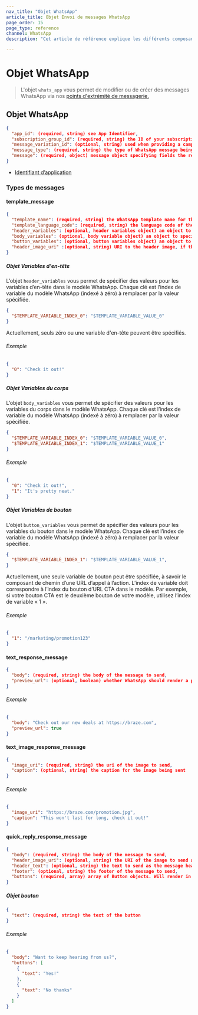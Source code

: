 ```yaml
---
nav_title: "Objet WhatsApp"
article_title: Objet Envoi de messages WhatsApp
page_order: 15
page_type: reference
channel: WhatsApp
description: "Cet article de référence explique les différents composants de l’objet Braze WhatsApp."

---
```


# Objet WhatsApp

> L'objet `whats_app` vous permet de modifier ou de créer des messages WhatsApp via nos [points d'extrémité de messagerie.]({{site.baseurl}}/api/endpoints/messaging)

## Objet WhatsApp

```json
{
  "app_id": (required, string) see App Identifier,
  "subscription_group_id": (required, string) the ID of your subscription group,
  "message_variation_id": (optional, string) used when providing a campaign_id to specify which message variation this message should be tracked under,
  "message_type": (required, string) the type of WhatsApp message being sent under the `message` key (template_message | text_response_message | text_image_response_message | quick_reply_response_message),
  "message": (required, object) message object specifying fields the required fields based on the specified message_type. See Message Types for field specifications.
}
```

- [Identifiant d’application]({{site.baseurl}}/api/identifier_types/)

### Types de messages

#### template_message

```json
{
  "template_name": (required, string) the WhatsApp template name for the message,
  "template_language_code": (required, string) the language code of the WhatsApp template for the message,
  "header_variables": (optional, header variables object) an object to specify header variable values for specified template_name, required if the header has variables; see object specification below,
  "body_variables": (optional, body variable object) an object to specify body variable values for specified template_name, required if the body has variables; see object specification below,
  "button_variables": (optional, button variables object) an object to specify button variable values for specified template_name, required if buttons have variables; see object specification below,
  "header_image_uri" :(optional, string) URI to the header image, if the header is of type IMAGE in specified template_name
}
```

##### Objet Variables d'en-tête

L’objet `header_variables` vous permet de spécifier des valeurs pour les variables d’en-tête dans le modèle WhatsApp. Chaque clé est l’index de variable du modèle WhatsApp (indexé à zéro) à remplacer par la valeur spécifiée.

```json
{
  "$TEMPLATE_VARIABLE_INDEX_0": "$TEMPLATE_VARIABLE_VALUE_0"
}
```
Actuellement, seuls zéro ou une variable d'en-tête peuvent être spécifiés.


###### Exemple

```json
{
  "0": "Check it out!"
}
```

##### Objet Variables du corps

L’objet `body_variables` vous permet de spécifier des valeurs pour les variables du corps dans le modèle WhatsApp. Chaque clé est l’index de variable du modèle WhatsApp (indexé à zéro) à remplacer par la valeur spécifiée.
```json
{
  "$TEMPLATE_VARIABLE_INDEX_0": "$TEMPLATE_VARIABLE_VALUE_0",
  "$TEMPLATE_VARIABLE_INDEX_1": "$TEMPLATE_VARIABLE_VALUE_1"
}
```

###### Exemple

```json
{
  "0": "Check it out!",
  "1": "It's pretty neat."
}
```

##### Objet Variables de bouton

L’objet `button_variables` vous permet de spécifier des valeurs pour les variables du bouton dans le modèle WhatsApp. Chaque clé est l’index de variable du modèle WhatsApp (indexé à zéro) à remplacer par la valeur spécifiée.

```json
{
  "$TEMPLATE_VARIABLE_INDEX_1": "$TEMPLATE_VARIABLE_VALUE_1",
}
```

Actuellement, une seule variable de bouton peut être spécifiée, à savoir le composant de chemin d’une URL d’appel à l’action. L’index de variable doit correspondre à l’index du bouton d’URL CTA dans le modèle. Par exemple, si votre bouton CTA est le deuxième bouton de votre modèle, utilisez l’index de variable « 1 ».

###### Exemple

```json
{
  "1": "/marketing/promotion123"
}
```

#### text_response_message

```json
{
  "body": (required, string) the body of the message to send,
  "preview_url": (optional, boolean) whether WhatsApp should render a preview of links included in body
}
```

###### Exemple

```json
{
  "body": "Check out our new deals at https://braze.com",
  "preview_url": true
}
```

#### text_image_response_message

```json
{
  "image_uri": (required, string) the uri of the image to send,
  "caption": (optional, string) the caption for the image being sent
}
```

###### Exemple

```json
{
  "image_uri": "https://braze.com/promotion.jpg",
  "caption": "This won't last for long, check it out!"
}
```

#### quick_reply_response_message

```json
{
  "body": (required, string) the body of the message to send,
  "header_image_uri": (optional, string) the URI of the image to send as the message header (only valid if header_text not present),
  "header_text": (optional, string) the text to send as the message header (only valid if header_image_uri not present),
  "footer": (optional, string) the footer of the message to send,
  "buttons": (required, array) array of Button objects. Will render in message based on order in array.
}
```

##### Objet bouton

```json
{
  "text": (required, string) the text of the button
}
```

###### Exemple

```json
{
  "body": "Want to keep hearing from us?",
  "buttons": [
    {
      "text": "Yes!"
    },
    {
      "text": "No thanks"
    }
  ]
}
```
